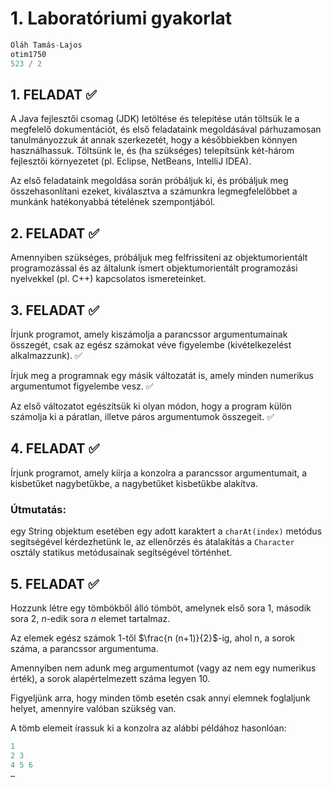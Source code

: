 # 1. Laboratóriumi gyakorlat

```typescript
Oláh Tamás-Lajos
otim1750
523 / 2
```

## 1. FELADAT ✅
A Java fejlesztői csomag (JDK) letöltése és telepítése után
töltsük le a megfelelő dokumentációt,
és első feladataink megoldásával párhuzamosan tanulmányozzuk át
annak szerkezetét, hogy a későbbiekben könnyen használhassuk.
Töltsünk le, és (ha szükséges) telepítsünk két-három
fejlesztői környezetet (pl. Eclipse, NetBeans, IntelliJ IDEA).

Az első feladataink megoldása során próbáljuk ki,
és próbáljuk meg összehasonlítani ezeket,
kiválasztva a számunkra legmegfelelőbbet a munkánk hatékonyabbá
tételének szempontjából.

## 2. FELADAT ✅
Amennyiben szükséges, próbáljuk meg
felfrissíteni az objektumorientált programozással
és az általunk ismert objektumorientált
programozási nyelvekkel (pl. C++) kapcsolatos
ismereteinket.

## 3. FELADAT ✅
Írjunk programot, amely kiszámolja a parancssor argumentumainak összegét,
csak az egész számokat véve figyelembe (kivételkezelést alkalmazzunk). ✅

Írjuk meg a programnak egy másik változatát is, amely minden numerikus argumentumot figyelembe vesz. ✅

Az első változatot egészítsük ki olyan módon, hogy a program külön számolja ki
a páratlan, illetve páros argumentumok összegeit. ✅

## 4. FELADAT ✅
Írjunk programot, amely kiírja a konzolra a parancssor argumentumait,
a kisbetűket nagybetűkbe, a nagybetűket kisbetűkbe alakítva.

### __Útmutatás:__
egy String objektum esetében egy adott karaktert a `charAt(index)`
metódus segítségével kérdezhetünk le, az ellenőrzés és átalakítás a
`Character` osztály statikus metódusainak segítségével történhet.

## 5. FELADAT ✅
Hozzunk létre egy tömbökből álló tömböt, amelynek első sora $1$,
második sora $2$, $n$-edik sora $n$ elemet tartalmaz.

Az elemek egész számok 1-től $\frac{n (n+1)}{2}$-ig, ahol n, a sorok száma, a parancssor argumentuma.

Amennyiben nem adunk meg argumentumot (vagy az nem egy numerikus érték), a sorok alapértelmezett száma legyen 10.

Figyeljünk arra, hogy minden tömb esetén csak annyi elemnek foglaljunk helyet, amennyire valóban szükség van.

A tömb elemeit írassuk ki a konzolra az alábbi példához hasonlóan:

```typescript
1
2 3
4 5 6
…
```